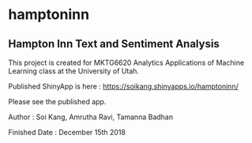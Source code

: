 # hamptoninn
## Hampton Inn Text and Sentiment Analysis 

This project is created for MKTG6620 Analytics Applications of Machine Learning class at the University of Utah.

Published ShinyApp is here : https://soikang.shinyapps.io/hamptoninn/

Please see the published app.

Author : Soi Kang, Amrutha Ravi, Tamanna Badhan

Finished Date : December 15th 2018
